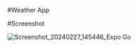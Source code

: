 #Weather App

#Screenshot

![Screenshot_20240227_145446_Expo Go](https://github.com/Ajaypratap4015/WebApp-Native/assets/68500595/1a2cc4dc-4ab3-4c68-8613-3200117ca6c1)
